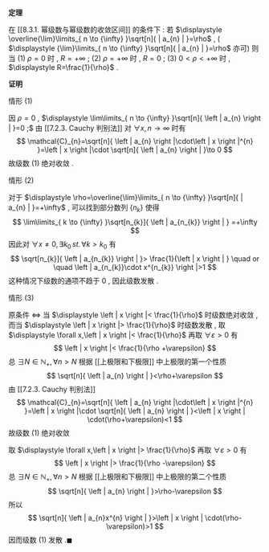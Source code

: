 
**定理**

在 [[8.3.1. 幂级数与幂级数的收敛区间]] 的条件下 :
若 $\displaystyle \overline{\lim}\limits_{ n \to {\infty} }\sqrt[n]{ | a_{n} | }=\rho$ , ( $\displaystyle {\lim}\limits_{ n \to {\infty} }\sqrt[n]{ | a_{n} | }=\rho$ 亦可) 则当
(1) $\displaystyle \rho=0$ 时 , $\displaystyle R=+\infty$ ;
(2) $\displaystyle \rho=+\infty$ 时 , $\displaystyle R=0$ ;
(3) $\displaystyle 0<\rho<+\infty$ 时 , $\displaystyle R=\frac{1}{\rho}$ .

**证明**

情形 (1)

因 $\displaystyle \rho=0$ , $\displaystyle \lim\limits_{ n \to {\infty} }\sqrt[n]{ \left | a_{n} \right | }=0 ;$
由 [[7.2.3. Cauchy 判别法]] 对 $\displaystyle \forall x,n\to \infty$ 时有
$$
\mathcal{C}_{n}=\sqrt[n]{ \left | a_{n} \right |\cdot\left | x \right |^{n}   }=\left | x \right |\cdot \sqrt[n]{ \left | a_{n} \right |  }\to 0
$$
故级数 (1) 绝对收敛 .

情形 (2)

对于 $\displaystyle \rho=\overline{\lim}\limits_{ n \to {\infty} }\sqrt[n]{ | a_{n} | }=+\infty$ , 可以找到部分数列 $\displaystyle \left\{ n_{k} \right\}$ 使得
$$
\lim\limits_{ k \to {\infty} }\sqrt[n_{k}]{ \left | a_{n_{k}} \right |  } =+\infty
$$
因此对 $\displaystyle \forall x\neq 0,\exists k_{0}\, st.\,\forall k>k_{0}$ 有
$$
\sqrt[n_{k}]{ \left | a_{n_{k}} \right |  }> \frac{1}{\left | x \right | } \quad or \quad \left | a_{n_{k}}\cdot x^{n_{k}} \right |>1 
$$
这种情况下级数的通项不趋于 $\displaystyle 0$ , 因此级数发散 . 

情形 (3)

原条件 $\displaystyle \iff$ 当 $\displaystyle \left | x \right |< \frac{1}{\rho}$ 时级数绝对收敛 , 而当 $\displaystyle \left | x \right |> \frac{1}{\rho}$ 时级数发散 , 取 $\displaystyle \forall x,\left | x \right |< \frac{1}{\rho}$ 再取 $\displaystyle \forall \varepsilon>0$ 有
$$
\left | x \right |< \frac{1}{\rho +\varepsilon} 
$$
总 $\displaystyle \exists N \in \mathbb{N}_{+},\forall n>N$ 根据 [[上极限和下极限]] 中上极限的第一个性质 
$$
\sqrt[n]{ \left | a_{n} \right |  }<\rho+\varepsilon
$$
由 [[7.2.3. Cauchy 判别法]]
$$
\mathcal{C}_{n}=\sqrt[n]{ \left | a_{n} \right |\cdot\left | x \right |^{n}   }=\left | x \right |\cdot \sqrt[n]{ \left | a_{n} \right |  }<\left | x \right | \cdot(\rho+\varepsilon)<1
$$
故级数 (1) 绝对收敛

取 $\displaystyle \forall x,\left | x \right |> \frac{1}{\rho}$ 再取 $\displaystyle \forall \varepsilon>0$ 有
$$
\left | x \right |> \frac{1}{\rho -\varepsilon} 
$$
总 $\displaystyle \exists N \in \mathbb{N}_{+},\forall n>N$ 根据 [[上极限和下极限]] 中上极限的第二个性质 
$$
\sqrt[n]{ \left | a_{n} \right |  }>\rho-\varepsilon
$$
所以
$$
\sqrt[n]{ \left | a_{n}x^{n} \right |  }>\left | x \right | \cdot(\rho-\varepsilon)>1
$$
因而级数 (1) 发散 $.\blacksquare$

